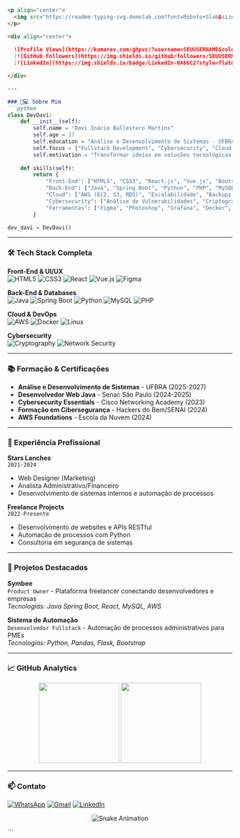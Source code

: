 ```markdown
<p align="center">
  <img src="https://readme-typing-svg.demolab.com?font=Roboto+Slab&size=40&duration=4000&pause=1000&color=8A2BE2&center=true&vCenter=true&width=435&lines=Davi+Inácio+Ballestero;Fullstack+Developer;Cybersecurity+Learner;Cloud+Enthusiast" alt="Header Animation" />
</p>

<div align="center">
  
  ![Profile Views](https://komarev.com/ghpvc/?username=SEUUSERNAME&color=8A2BE2&style=flat)
  [![GitHub Followers](https://img.shields.io/github/followers/SEUUSERNAME?logo=github&style=flat&color=8A2BE2)](https://github.com/SEUUSERNAME)
  [![LinkedIn](https://img.shields.io/badge/LinkedIn-0A66C2?style=flat&logo=linkedin&logoColor=white)](https://www.linkedin.com/in/davi-inacio-ballestero)

</div>

---

### 👨💻 Sobre Mim
```python
class DevDavi:
    def __init__(self):
        self.name = "Davi Inácio Ballestero Martins"
        self.age = 17
        self.education = "Análise e Desenvolvimento de Sistemas - UFBRA (2025-2027)"
        self.focus = ["Fullstack Development", "Cybersecurity", "Cloud Computing"]
        self.motivation = "Transformar ideias em soluções tecnológicas impactantes"
        
    def skills(self):
        return {
            "Front-End": ["HTML5", "CSS3", "React.js", "Vue.js", "Bootstrap"],
            "Back-End": ["Java", "Spring Boot", "Python", "PHP", "MySQL"],
            "Cloud": ["AWS (EC2, S3, RDS)", "Escalabilidade", "Backups Automatizados"],
            "Cybersecurity": ["Análise de Vulnerabilidades", "Criptografia", "Mitigação de Ataques"],
            "Ferramentas": ["Figma", "Photoshop", "Grafana", "Docker", "Git"]
        }

dev_davi = DevDavi()
```

---

### 🛠️ Tech Stack Completa

**Front-End & UI/UX**  
![HTML5](https://img.shields.io/badge/HTML5-E34F26?style=for-the-badge&logo=html5&logoColor=white)
![CSS3](https://img.shields.io/badge/CSS3-1572B6?style=for-the-badge&logo=css3&logoColor=white)
![React](https://img.shields.io/badge/React-20232A?style=for-the-badge&logo=react&logoColor=61DAFB)
![Vue.js](https://img.shields.io/badge/Vue.js-4FC08D?style=for-the-badge&logo=vuedotjs&logoColor=white)
![Figma](https://img.shields.io/badge/Figma-F24E1E?style=for-the-badge&logo=figma&logoColor=white)

**Back-End & Databases**  
![Java](https://img.shields.io/badge/Java-ED8B00?style=for-the-badge&logo=openjdk&logoColor=white)
![Spring Boot](https://img.shields.io/badge/Spring_Boot-6DB33F?style=for-the-badge&logo=spring-boot&logoColor=white)
![Python](https://img.shields.io/badge/Python-3776AB?style=for-the-badge&logo=python&logoColor=white)
![MySQL](https://img.shields.io/badge/MySQL-4479A1?style=for-the-badge&logo=mysql&logoColor=white)
![PHP](https://img.shields.io/badge/PHP-777BB4?style=for-the-badge&logo=php&logoColor=white)

**Cloud & DevOps**  
![AWS](https://img.shields.io/badge/AWS-232F3E?style=for-the-badge&logo=amazon-aws&logoColor=white)
![Docker](https://img.shields.io/badge/Docker-2496ED?style=for-the-badge&logo=docker&logoColor=white)
![Linux](https://img.shields.io/badge/Linux-FCC624?style=for-the-badge&logo=linux&logoColor=black)

**Cybersecurity**  
![Cryptography](https://img.shields.io/badge/Criptografia-2CA5E0?style=for-the-badge&logo=keycdn&logoColor=white)
![Network Security](https://img.shields.io/badge/Redes-009688?style=for-the-badge&logo=cisco&logoColor=white)

---

### 📚 Formação & Certificações

- **Análise e Desenvolvimento de Sistemas** - UFBRA (2025-2027)
- **Desenvolvedor Web Java** - Senac São Paulo (2024-2025)
- **Cybersecurity Essentials** - Cisco Networking Academy (2023)
- **Formação em Cibersegurança** - Hackers do Bem/SENAI (2024)
- **AWS Foundations** - Escola da Nuvem (2024)

---

### 💼 Experiência Profissional

**Stars Lanches**  
`2021-2024`  
- Web Designer (Marketing)
- Analista Administrativo/Financeiro
- Desenvolvimento de sistemas internos e automação de processos

**Freelance Projects**  
`2022-Presente`  
- Desenvolvimento de websites e APIs RESTful
- Automação de processos com Python
- Consultoria em segurança de sistemas

---

### 🚀 Projetos Destacados

**Symbee**  
`Product Owner` - Plataforma freelancer conectando desenvolvedores e empresas  
_Tecnologias: Java Spring Boot, React, MySQL, AWS_

**Sistema de Automação**  
`Desenvolvedor Fullstack` - Automação de processos administrativos para PMEs  
_Tecnologias: Python, Pandas, Flask, Bootstrap_

---

### 📈 GitHub Analytics

<div align="center">
  <img height="180em" src="https://github-readme-stats.vercel.app/api?username=SEUUSERNAME&show_icons=true&theme=vision-friendly-dark&hide_border=true&bg_color=00000000&title_color=8A2BE2&icon_color=8A2BE2"/>
  <img height="180em" src="https://github-readme-stats.vercel.app/api/top-langs/?username=SEUUSERNAME&layout=compact&theme=vision-friendly-dark&hide_border=true&bg_color=00000000&title_color=8A2BE2"/>
</div>

---

### 📫 Contato

[![WhatsApp](https://img.shields.io/badge/WhatsApp-25D366?style=for-the-badge&logo=whatsapp&logoColor=white)](https://wa.me/5511917574470)
[![Gmail](https://img.shields.io/badge/Gmail-D14836?style=for-the-badge&logo=gmail&logoColor=white)](mailto:davicurso19@gmail.com)
[![LinkedIn](https://img.shields.io/badge/LinkedIn-0077B5?style=for-the-badge&logo=linkedin&logoColor=white)](https://www.linkedin.com/in/davi-inacio-ballestero)

<p align="center">
  <img src="https://github.com/SEUUSERNAME/SEUUSERNAME/blob/output/github-contribution-grid-snake-dark.svg?palette=github-dark" alt="Snake Animation" />
</p>
```
